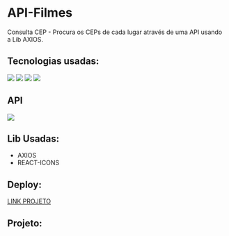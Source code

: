# API-Filmes

Consulta CEP - Procura os CEPs de cada lugar através de uma API usando a Lib AXIOS.

## Tecnologias usadas:

<p style="display: inline_block">
 <img src="https://img.shields.io/badge/-HTML5-6610F2?style=for-the-badge&logo=html5&logoColor=FFFFFF"/>
 <img src="https://img.shields.io/badge/-CSS3-6610F2?style=for-the-badge&logo=css3&logoColor=FFFFFF"/>
 <img src="https://img.shields.io/badge/-JAVASCRIPT-6610F2?style=for-the-badge&logo=javascript&logoColor=FFFFFF"/>
 <img src="https://img.shields.io/badge/-React-6610F2?style=for-the-badge&logo=react&logoColor=FFFFFF"/>
</p>

## API 

<a href="https://viacep.com.br/">
    <img src="https://img.shields.io/badge/-VIACEP-6610F2?style=for-the-badge&logo=viacep&logoColor=FFFFFF"/>
</a>

## Lib Usadas:

* AXIOS
* REACT-ICONS

## Deploy:

<a href="https://buscar-cep-puce.vercel.app/">LINK PROJETO</a>

## Projeto: 